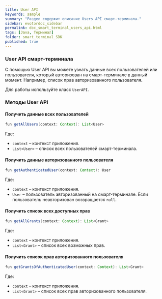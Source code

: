 ```yaml
---
title: User API
keywords: sample
summary: "Раздел содержит описание Users API смарт-терминала."
sidebar: evotordoc_sidebar
permalink: doc_smart_terminal_users_api.html
tags: [Java, Терминал]
folder: smart_terminal_SDK
published: true
---
```


### User API смарт-терминала

С помощью User API вы можете узнать данные всех пользователей или пользователя, который авторизован на смарт-терминале в данный момент. Например, список прав авторизованного пользователя.

Для работы используйте класс `UserAPI`.

### Методы User API

#### Получить данные всех пользователей

```java
fun getAllUsers(context: Context): List<User>
```

Где:

* `context` – контекст приложения.
* `List<User>` – список всех пользователей смарт-терминала.

#### Получить данные авторизованного пользователя

```java
fun getAuthenticatedUser(context: Context): User
```

Где:

* `context` – контекст приложения.
* `User` – пользователь авторизованный на смарт-терминале. Если пользователь неавторизован возвращается `null`.

#### Получить список всех доступных прав

```java
fun getAllGrants(context: Context): List<Grant>
```

Где:

* `context` – контекст приложения.
* `List<Grant>` – список всех возможных прав.

#### Получить список прав авторизованного пользователя

```java
fun getGrantsOfAuthenticatedUser(context: Context): List<Grant>
```

Где:

* `context` – контекст приложения.
* `List<Grant>` – список всех прав авторизованного пользователя.
